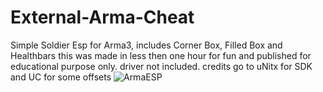 # External-Arma-Cheat

Simple Soldier Esp for Arma3, includes Corner Box, Filled Box and Healthbars this was made in less then one hour for fun and published for educational purpose only. driver not included. credits go to uNitx for SDK and UC for some offsets
![ArmaESP](https://user-images.githubusercontent.com/80023326/148337237-34ba1ffe-3c2a-4485-8a9e-2ce5c6b1ddf9.PNG)
